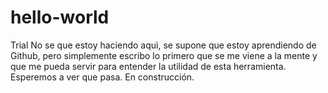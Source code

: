 # hello-world
Trial
No se que estoy haciendo aquì, se supone que estoy aprendiendo de Github, pero simplemente escribo lo primero que se me viene a la mente y que me pueda servir para entender la utilidad de esta herramienta. Esperemos a ver que pasa. En construcción.
